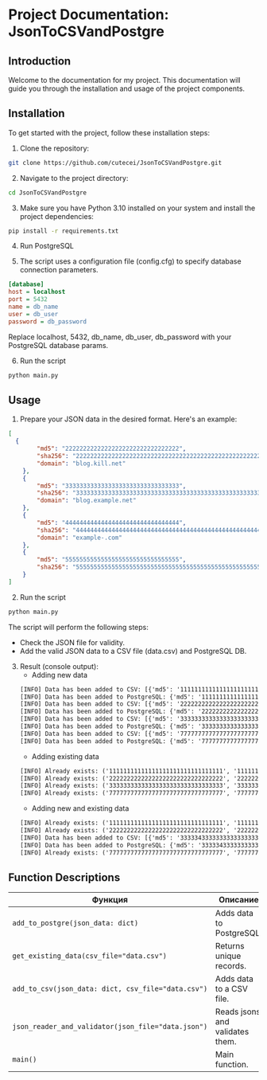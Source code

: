 # Project Documentation: JsonToCSVandPostgre
## Introduction

Welcome to the documentation for my project. This documentation will guide you through the installation and usage of the project components.

## Installation

To get started with the project, follow these installation steps:

1) Clone the repository:

```bash
git clone https://github.com/cutecei/JsonToCSVandPostgre.git
```

2) Navigate to the project directory:

```bash
cd JsonToCSVandPostgre
```

3) Make sure you have Python 3.10 installed on your system and install the project dependencies:

```bash
pip install -r requirements.txt
```

4) Run PostgreSQL

5) The script uses a configuration file (config.cfg) to specify database connection parameters.
```ini
[database]
host = localhost
port = 5432
name = db_name
user = db_user
password = db_password
```
   Replace localhost, 5432, db_name, db_user, db_password with your PostgreSQL database params.

6) Run the script
   
```bash
python main.py
```

## Usage

1) Prepare your JSON data in the desired format. Here's an example:

```json
[
  {
        "md5": "22222222222222222222222222222222",
        "sha256": "2222222222222222222222222222222222222222222222222222222222222222",
        "domain": "blog.kill.net"
    },
    {
        "md5": "33333333333333333333333333333333",
        "sha256": "3333333333333333333333333333333333333333333333333333333333333333",
        "domain": "blog.example.net"
    },
    {
        "md5": "44444444444444444444444444444444",
        "sha256": "4444444444444444444444444444444444444444444444444444444444444444",
        "domain": "example-.com"
    },
    {
        "md5": "55555555555555555555555555555555",
        "sha256": "5555555555555555555555555555555555555555555555555555555555555555"
    }
]
```

2) Run the script
```bash
python main.py
```
   The script will perform the following steps:
   - Check the JSON file for validity.
   - Add the valid JSON data to a CSV file (data.csv) and PostgreSQL DB.

3) Result (console output):
   - Adding new data
   ```cmd
   [INFO] Data has been added to CSV: [{'md5': '11111111111111111111111111111111', 'sha256': '1111111111111111111111111111111111111111111111111111111111111111', 'domain': 'blog.example.net'}]
   [INFO] Data has been added to PostgreSQL: {'md5': '11111111111111111111111111111111', 'sha256': '1111111111111111111111111111111111111111111111111111111111111111', 'domain': 'blog.example.net'}
   [INFO] Data has been added to CSV: [{'md5': '22222222222222222222222222222222', 'sha256': '2222222222222222222222222222222222222222222222222222222222222222', 'domain': 'blog.kill.net'}]        
   [INFO] Data has been added to PostgreSQL: {'md5': '22222222222222222222222222222222', 'sha256': '2222222222222222222222222222222222222222222222222222222222222222', 'domain': 'blog.kill.net'}   
   [INFO] Data has been added to CSV: [{'md5': '33333333333333333333333333333333', 'sha256': '3333333333333333333333333333333333333333333333333333333333333333', 'domain': 'blog.example.net'}]     
   [INFO] Data has been added to PostgreSQL: {'md5': '33333333333333333333333333333333', 'sha256': '3333333333333333333333333333333333333333333333333333333333333333', 'domain': 'blog.example.net'}
   [INFO] Data has been added to CSV: [{'md5': '77777777777777777777777777777777', 'sha256': '7777777777777777777777777777777777777777777777777777777777777777', 'domain': 'blog.example.net'}]
   [INFO] Data has been added to PostgreSQL: {'md5': '77777777777777777777777777777777', 'sha256': '7777777777777777777777777777777777777777777777777777777777777777', 'domain': 'blog.example.net'}
   ```
   - Adding existing data
   ```cmd
   [INFO] Already exists: ('11111111111111111111111111111111', '1111111111111111111111111111111111111111111111111111111111111111', 'blog.example.net')
   [INFO] Already exists: ('22222222222222222222222222222222', '2222222222222222222222222222222222222222222222222222222222222222', 'blog.kill.net')
   [INFO] Already exists: ('33333333333333333333333333333333', '3333333333333333333333333333333333333333333333333333333333333333', 'blog.example.net')
   [INFO] Already exists: ('77777777777777777777777777777777', '7777777777777777777777777777777777777777777777777777777777777777', 'blog.example.net')
   ```
   - Adding new and existing data
   ```cmd
   [INFO] Already exists: ('11111111111111111111111111111111', '1111111111111111111111111111111111111111111111111111111111111111', 'blog.example.net')
   [INFO] Already exists: ('22222222222222222222222222222222', '2222222222222222222222222222222222222222222222222222222222222222', 'blog.kill.net')
   [INFO] Data has been added to CSV: [{'md5': '33333433333333333333333333333333', 'sha256': '4333333333333333333333333333333333333333333333333333333333333333', 'domain': 'blog.example.net'}]
   [INFO] Data has been added to PostgreSQL: {'md5': '33333433333333333333333333333333', 'sha256': '4333333333333333333333333333333333333333333333333333333333333333', 'domain': 'blog.example.net'}
   [INFO] Already exists: ('77777777777777777777777777777777', '7777777777777777777777777777777777777777777777777777777777777777', 'blog.example.net')
   ```
## Function Descriptions

| Функция                | Описание|
|------------------------|-----------|
| `add_to_postgre(json_data: dict)` | Adds data to PostgreSQL. |
| `get_existing_data(csv_file="data.csv")`| Returns unique records. |
| `add_to_csv(json_data: dict, csv_file="data.csv")`| Adds data to a CSV file. |
| `json_reader_and_validator(json_file="data.json")` | Reads jsons and validates them. |
| `main()`| Main function. |


   
